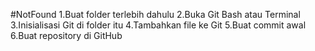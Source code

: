 #NotFound
1.Buat folder terlebih dahulu
2.Buka Git Bash atau Terminal
3.Inisialisasi Git di folder itu
4.Tambahkan file ke Git
5.Buat commit awal
6.Buat repository di GitHub
